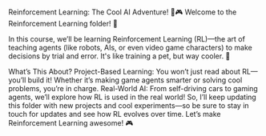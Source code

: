 Reinforcement Learning: The Cool AI Adventure! 🤖🎮
Welcome to the Reinforcement Learning folder! 🚀

In this course, we’ll be learning Reinforcement Learning (RL)—the art of teaching agents (like robots, AIs, or even video game characters) to make decisions by trial and error. It's like training a pet, but way cooler. 🐾

What’s This About?
Project-Based Learning: You won’t just read about RL—you’ll build it! Whether it’s making game agents smarter or solving cool problems, you’re in charge.
Real-World AI: From self-driving cars to gaming agents, we’ll explore how RL is used in the real world!
So, I’ll keep updating this folder with new projects and cool experiments—so be sure to stay in touch for updates and see how RL evolves over time. Let’s make Reinforcement Learning awesome! 🎮

